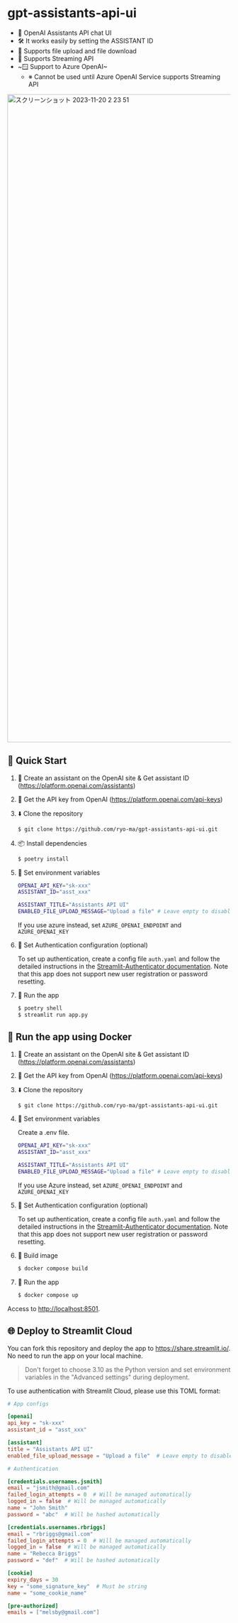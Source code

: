 # gpt-assistants-api-ui

* 💬 OpenAI Assistants API chat UI
* 🛠️ It works easily by setting the ASSISTANT ID
* 📁 Supports file upload and file download
* 🏃 Supports Streaming API
* ~🪟 Support to Azure OpenAI~
  * ※ Cannot be used until Azure OpenAI Service supports Streaming API

<img width="1459" alt="スクリーンショット 2023-11-20 2 23 51" src="https://github.com/ryo-ma/gpt-assistants-api-ui/assets/6661165/5c288d51-196a-4919-bc4d-dc508146f58a">

## 🌟 Quick Start

1. 👤 Create an assistant on the OpenAI site & Get assistant ID (https://platform.openai.com/assistants)
2. 🔑 Get the API key from OpenAI (https://platform.openai.com/api-keys)
3. ⬇️ Clone the repository

    ```bash
    $ git clone https://github.com/ryo-ma/gpt-assistants-api-ui.git
    ```

4. 📦 Install dependencies

    ```bash
    $ poetry install
    ```

5. 🔑 Set environment variables

    ```bash
    OPENAI_API_KEY="sk-xxx"
    ASSISTANT_ID="asst_xxx"

    ASSISTANT_TITLE="Assistants API UI"
    ENABLED_FILE_UPLOAD_MESSAGE="Upload a file" # Leave empty to disable
    ```
    If you use azure instead, set `AZURE_OPENAI_ENDPOINT` and `AZURE_OPENAI_KEY`

6. 🔑 Set Authentication configuration (optional)

   To set up authentication, create a config file `auth.yaml` and follow the detailed instructions in the [Streamlit-Authenticator documentation](https://github.com/mkhorasani/Streamlit-Authenticator#1-creating-a-configuration-file). Note that this app does not support new user registration or password resetting.

7. 🏃‍️ Run the app

    ```bash
    $ poetry shell
    $ streamlit run app.py
    ```

## 🐳 Run the app using Docker

1. 👤 Create an assistant on the OpenAI site & Get assistant ID (https://platform.openai.com/assistants)
2. 🔑 Get the API key from OpenAI (https://platform.openai.com/api-keys)
3. ⬇️ Clone the repository

    ```bash
    $ git clone https://github.com/ryo-ma/gpt-assistants-api-ui.git
    ```
    
4. 🔑 Set environment variables

    Create a .env file.
   
    ```bash
    OPENAI_API_KEY="sk-xxx"
    ASSISTANT_ID="asst_xxx"

    ASSISTANT_TITLE="Assistants API UI"
    ENABLED_FILE_UPLOAD_MESSAGE="Upload a file" # Leave empty to disable
    ```
    If you use Azure instead, set `AZURE_OPENAI_ENDPOINT` and `AZURE_OPENAI_KEY`

5. 🔑 Set Authentication configuration (optional)

   To set up authentication, create a config file `auth.yaml` and follow the detailed instructions in the [Streamlit-Authenticator documentation](https://github.com/mkhorasani/Streamlit-Authenticator#1-creating-a-configuration-file). Note that this app does not support new user registration or password resetting.

6. 💽 Build image

    ```bash
    $ docker compose build
    ```

7. 🏃‍️ Run the app

    ```bash
    $ docker compose up
    ```
Access to [http://localhost:8501](http://localhost:8501).

## 🌐 Deploy to Streamlit Cloud
You can fork this repository and deploy the app to https://share.streamlit.io/. No need to run the app on your local machine.

> Don't forget to choose 3.10 as the Python version and set environment variables in the "Advanced settings" during deployment.

To use authentication with Streamlit Cloud, please use this TOML format:

```toml
# App configs

[openai]
api_key = "sk-xxx"
assistant_id = "asst_xxx"

[assistant]
title = "Assistants API UI"
enabled_file_upload_message = "Upload a file"  # Leave empty to disable

# Authentication

[credentials.usernames.jsmith]
email = "jsmith@gmail.com"
failed_login_attempts = 0  # Will be managed automatically
logged_in = false  # Will be managed automatically
name = "John Smith"
password = "abc"  # Will be hashed automatically

[credentials.usernames.rbriggs]
email = "rbriggs@gmail.com"
failed_login_attempts = 0  # Will be managed automatically
logged_in = false  # Will be managed automatically
name = "Rebecca Briggs"
password = "def"  # Will be hashed automatically

[cookie]
expiry_days = 30
key = "some_signature_key"  # Must be string
name = "some_cookie_name"

[pre-authorized]
emails = ["melsby@gmail.com"]
```
